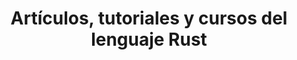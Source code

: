 ---
title: "Artículos, tutoriales y cursos del lenguaje Rust"
heading: Rust
description: Rust es un lenguaje de programación de propósito general desarrollado originalmente por Mozilla en 2010 y ahora mantenido por la Fundación Rust. Al igual que JavaScript es multiparadigma, por lo que puedes usar programación funcional, imperativa o incluso orientada a objetos, entre otras 
---